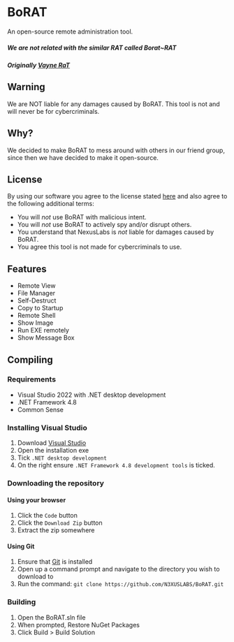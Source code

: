 # BoRAT
An open-source remote administration tool.
##### We are not related with the similar RAT called Borat~RAT
##### Originally [Vayne RaT](https://github.com/TheM4hd1/Vayne-RaT)

## Warning
We are NOT liable for any damages caused by BoRAT. This tool is not and will never be for cybercriminals.

## Why?
We decided to make BoRAT to mess around with others in our friend group, since then we have decided to make it open-source.

## License
By using our software you agree to the license stated [here](https://github.com/N3XUSLABS/BoRAT/blob/main/LICENSE.md) and also agree to the following additional terms:
- You will *not* use BoRAT with malicious intent.
- You will *not* use BoRAT to actively spy and/or disrupt others.
- You understand that NexusLabs is *not* liable for damages caused by BoRAT.
- You agree this tool is not made for cybercriminals to use.

## Features
- Remote View
- File Manager
- Self-Destruct
- Copy to Startup
- Remote Shell
- Show Image
- Run EXE remotely
- Show Message Box

## Compiling
### Requirements
- Visual Studio 2022 with .NET desktop development
- .NET Framework 4.8
- Common Sense

### Installing Visual Studio
1. Download [Visual Studio](https://visualstudio.microsoft.com/vs/community/)
2. Open the installation exe
3. Tick `.NET desktop development`
4. On the right ensure `.NET Framework 4.8 development tools` is ticked.

### Downloading the repository
#### Using your browser
1. Click the `Code` button
2. Click the `Download Zip` button
3. Extract the zip somewhere

#### Using Git
1. Ensure that [Git](https://gitforwindows.org/) is installed
2. Open up a command prompt and navigate to the directory you wish to download to
3. Run the command: `git clone https://github.com/N3XUSLABS/BoRAT.git`

### Building
1. Open the BoRAT.sln file
2. When prompted, Restore NuGet Packages
3. Click Build > Build Solution
